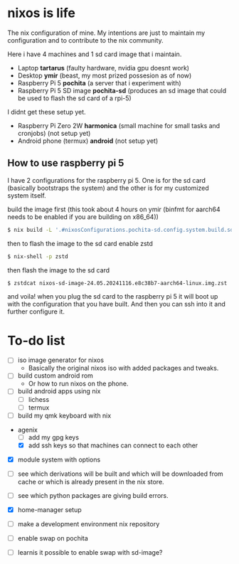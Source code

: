 # nixos is life
The nix configuration of mine. My intentions are just to maintain my configuration and to contribute to the nix community.

Here i have 4 machines and 1 sd card image that i maintain.
- Laptop **tartarus** (faulty hardware, nvidia gpu doesnt work)
- Desktop **ymir** (beast, my most prized possesion as of now)
- Raspberry Pi 5 **pochita** (a server that i experiment with)
- Raspberry Pi 5 SD image **pochita-sd** (produces an sd image that could be used to flash the sd card of a rpi-5)

I didnt get these setup yet.
- Raspberry Pi Zero 2W **harmonica** (small machine for small tasks and cronjobs) (not setup yet)
- Android phone (termux) **android** (not setup yet)

## How to use raspberry pi 5

I have 2 configurations for the raspberry pi 5. One is for the sd card (basically bootstraps the system) and the other is for my customized system itself.

build the image first (this took about 4 hours on ymir (binfmt for aarch64 needs to be enabled if you are building on x86_64))
```sh
$ nix build -L '.#nixosConfigurations.pochita-sd.config.system.build.sdImage'
```

then to flash the image to the sd card enable zstd
```sh
$ nix-shell -p zstd
```

then flash the image to the sd card
```sh
$ zstdcat nixos-sd-image-24.05.20241116.e8c38b7-aarch64-linux.img.zst | dd of=/dev/sda status=progress
```

and voila! when you plug the sd card to the raspberry pi 5 it will boot up with the configuration that you have built. And then you can ssh into it and further configure it.


# To-do list

- [ ] iso image generator for nixos
    - Basically the original nixos iso with added packages and tweaks.
- [ ] build custom android rom
    - Or how to run nixos on the phone.
- [ ] build android apps using nix
    - [ ] lichess
    - [ ] termux
- [ ] build my qmk keyboard with nix
- agenix
    - [ ] add my gpg keys
    - [x] add ssh keys so that machines can connect to each other
- [x] module system with options
- [ ] see which derivations will be built and which will be downloaded from cache or which is already present in the nix store.
- [ ] see which python packages are giving build errors.
- [x] home-manager setup
- [ ] make a development environment nix repository
- [ ] enable swap on pochita
- [ ] learnis it possible to enable swap with sd-image?

